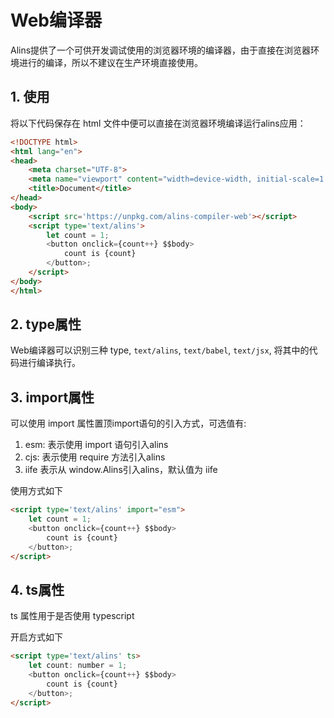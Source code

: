 <!--
 * @Author: chenzhongsheng
 * @Date: 2023-09-17 16:33:22
 * @Description: Coding something
-->
# Web编译器

Alins提供了一个可供开发调试使用的浏览器环境的编译器，由于直接在浏览器环境进行的编译，所以不建议在生产环境直接使用。

## 1. 使用

将以下代码保存在 html 文件中便可以直接在浏览器环境编译运行alins应用：

<CodeBox :iframe='true' :height='40' :html='true'/>

```html
<!DOCTYPE html>
<html lang="en">
<head>
    <meta charset="UTF-8">
    <meta name="viewport" content="width=device-width, initial-scale=1.0">
    <title>Document</title>
</head>
<body>
    <script src='https://unpkg.com/alins-compiler-web'></script>
    <script type='text/alins'> 
        let count = 1;
        <button onclick={count++} $$body>
            count is {count}
        </button>;
    </script>
</body>
</html>
```

## 2. type属性

Web编译器可以识别三种 type, `text/alins`, `text/babel`, `text/jsx`, 将其中的代码进行编译执行。

## 3. import属性

可以使用 import 属性置顶import语句的引入方式，可选值有:

1. esm: 表示使用 import 语句引入alins
2. cjs: 表示使用 require 方法引入alins
3. iife 表示从 window.Alins引入alins，默认值为 iife

使用方式如下

```html
<script type='text/alins' import="esm"> 
    let count = 1;
    <button onclick={count++} $$body>
        count is {count}
    </button>;
</script>
```

## 4. ts属性

ts 属性用于是否使用 typescript

开启方式如下

```html
<script type='text/alins' ts> 
    let count: number = 1;
    <button onclick={count++} $$body>
        count is {count}
    </button>;
</script>
```


